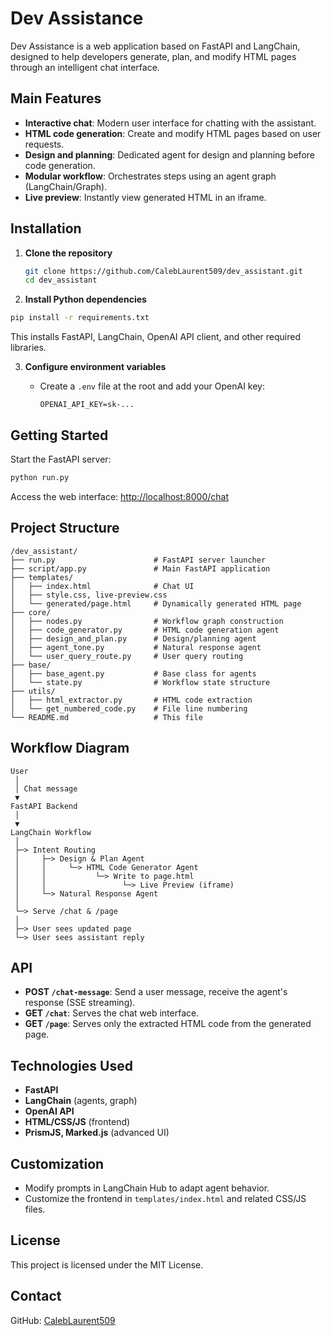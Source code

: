 
# Dev Assistance

Dev Assistance is a web application based on FastAPI and LangChain, designed to help developers generate, plan, and modify HTML pages through an intelligent chat interface.

## Main Features

- **Interactive chat**: Modern user interface for chatting with the assistant.
- **HTML code generation**: Create and modify HTML pages based on user requests.
- **Design and planning**: Dedicated agent for design and planning before code generation.
- **Modular workflow**: Orchestrates steps using an agent graph (LangChain/Graph).
- **Live preview**: Instantly view generated HTML in an iframe.

## Installation

1. **Clone the repository**

   ```bash
   git clone https://github.com/CalebLaurent509/dev_assistant.git
   cd dev_assistant
   ```

2. **Install Python dependencies**

```bash
pip install -r requirements.txt
```

This installs FastAPI, LangChain, OpenAI API client, and other required libraries.

3. **Configure environment variables**

   - Create a `.env` file at the root and add your OpenAI key:

     ```env
     OPENAI_API_KEY=sk-...
     ```

## Getting Started

Start the FastAPI server:

```bash
python run.py
```

Access the web interface: [http://localhost:8000/chat](http://localhost:8000/chat)


## Project Structure

```text
/dev_assistant/
├── run.py                      # FastAPI server launcher
├── script/app.py               # Main FastAPI application
├── templates/
│   ├── index.html              # Chat UI
│   ├── style.css, live-preview.css
│   └── generated/page.html     # Dynamically generated HTML page
├── core/
│   ├── nodes.py                # Workflow graph construction
│   ├── code_generator.py       # HTML code generation agent
│   ├── design_and_plan.py      # Design/planning agent
│   ├── agent_tone.py           # Natural response agent
│   └── user_query_route.py     # User query routing
├── base/
│   ├── base_agent.py           # Base class for agents
│   └── state.py                # Workflow state structure
├── utils/
│   ├── html_extractor.py       # HTML code extraction
│   └── get_numbered_code.py    # File line numbering
└── README.md                   # This file
```

## Workflow Diagram

```
User
 │
 │ Chat message
 ▼
FastAPI Backend
 │
 ▼
LangChain Workflow
 │
 ├─> Intent Routing
 │     ├─> Design & Plan Agent
 │     │     └─> HTML Code Generator Agent
 │     │           └─> Write to page.html
 │     │                 └─> Live Preview (iframe)
 │     └─> Natural Response Agent
 │
 └─> Serve /chat & /page
 │
 ├─> User sees updated page
 └─> User sees assistant reply
```

## API

- **POST `/chat-message`**: Send a user message, receive the agent's response (SSE streaming).
- **GET `/chat`**: Serves the chat web interface.
- **GET `/page`**: Serves only the extracted HTML code from the generated page.

## Technologies Used

- **FastAPI**
- **LangChain** (agents, graph)
- **OpenAI API**
- **HTML/CSS/JS** (frontend)
- **PrismJS, Marked.js** (advanced UI)

## Customization

- Modify prompts in LangChain Hub to adapt agent behavior.
- Customize the frontend in `templates/index.html` and related CSS/JS files.


## License

This project is licensed under the MIT License.

## Contact

GitHub: [CalebLaurent509](https://github.com/CalebLaurent509)
